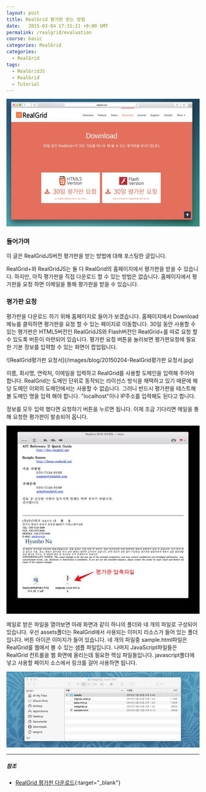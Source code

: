 ```yaml
---
layout: post
title: RealGrid 평가판 받는 방법 
date:   2015-03-04 17:31:21 +9:00 GMT
permalink: /realgrid/evaluation
course: basic
categories: RealGrid
categories: 
  - RealGrid
tags: 
  - RealGridJS
  - RealGrid
  - Tutorial
---
```


![RealGrid다운로드페이지](/images/blog/20150204-RealGrid다운로드페이지.jpg)

### 들어가며
이 글은 RealGridJS버전 평가판을 받는 방법에 대해 포스팅한 글입니다.

RealGrid+와 RealGridJS는 둘 다 RealGrid의 홈페이지에서 평가판을 받을 수 있습니다. 하지만, 아직 평가판을 직접 다운로드 할 수 있는 방법은 없습니다. 홈페이지에서 평가판을 요청 하면 이메일을 통해 평가판을 받을 수 있습니다.

### 평가판 요청
평가판을 다운로드 하기 위해 홈페이지로 들어가 보겠습니다. 홈페이지에서 Download메뉴를 클릭하면 평가판을 요청 할 수 있는 페이지로 이동합니다. 30일 동안 사용할 수 있는 평가판은 HTML5버전인 RealGridJS와 Flash버전인 RealGrid+를 따로 요청 할 수 있도록 버튼이 마련되어 있습니다. 평가판 요청 버튼을 눌러보면 평가판요청에 필요한 기본 정보를 입력할 수 있는 화면이 팝업됩니다.

![RealGrid평가판 요청서](/images/blog/20150204-RealGrid평가판 요청서.jpg)

이름, 회사명, 연락처, 이메일을 입력하고 RealGrid를 사용할 도메인을 입력해 주어야 합니다. RealGrid는 도메인 단위로 동작되는 라이선스 방식을 채택하고 있기 때문에 해당 도메인 이외의 도메인에서는 사용할 수 없습니다. 그러니 반드시 평가판을 테스트해 볼 도메인 명을 입력 해야 합니다. "localhost"이나 IP주소를 입력해도 된다고 합니다.

정보를 모두 입력 했다면 요청하기 버튼을 누르면 됩니다. 이제 조금 기다리면 메일을 통해 요청한 평가판이 발송되어 옵니다.

![평가판첨부메일](/images/blog/20150204-평가판첨부메일.jpg)

메일로 받은 파일을 열어보면 아래 화면과 같이 하나의 폴더와 네 개의 파일로 구성되어 있습니다. 우선 assets폴더는 RealGrid에서 사용되는 이미지 리소스가 들어 있는 폴더 입니다. 버튼 아이콘 이미지가 들어 있습니다. 네 개의 파일중 sample.html파일은 RealGrid를 웹에서 볼 수 있는 샘플 파일입니다. 나머지 JavaScript파일들은 RealGrid 컨트롤을 웹 화면에 올리는데 필요한 핵심 파일들입니다. javascript폴더에 넣고 사용할 페이지 소스에서 링크를 걸어 사용하면 됩니다.

![평가판첨부메일](/images/blog/20150204-RealGrid다운로드결과.jpg)

---

##### 참조

* [RealGrid 평가판 다운로드](http://www.realgrid.com/#download){:target="_blank"}
